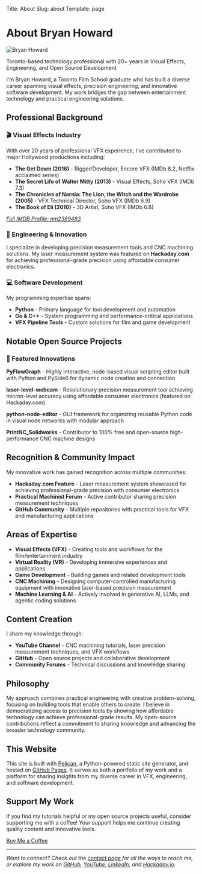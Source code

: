 Title: About
Slug: about
Template: page

# About Bryan Howard

<div class="profile-header">
    <img src="/images/profile/bryan_howard.jpg" alt="Bryan Howard" class="profile-image" />
    <div class="profile-intro">
        <p>Toronto-based technology professional with 20+ years in Visual Effects, Engineering, and Open Source Development</p>
    </div>
</div>

I'm Bryan Howard, a Toronto Film School graduate who has built a diverse career spanning visual effects, precision engineering, and innovative software development. My work bridges the gap between entertainment technology and practical engineering solutions.

## Professional Background

### 🎬 Visual Effects Industry
With over 20 years of professional VFX experience, I've contributed to major Hollywood productions including:

- **The Get Down (2016)** - Rigger/Developer, Encore VFX (IMDb 8.2, Netflix acclaimed series)
- **The Secret Life of Walter Mitty (2013)** - Visual Effects, Soho VFX (IMDb 7.3)
- **The Chronicles of Narnia: The Lion, the Witch and the Wardrobe (2005)** - VFX Technical Director, Soho VFX (IMDb 6.9)
- **The Book of Eli (2010)** - 3D Artist, Soho VFX (IMDb 6.8)

*[Full IMDB Profile: nm2389483](https://www.imdb.com/name/nm2389483/)*

### 🔧 Engineering & Innovation
I specialize in developing precision measurement tools and CNC machining solutions. My laser measurement system was featured on **Hackaday.com** for achieving professional-grade precision using affordable consumer electronics.

### 💻 Software Development
My programming expertise spans:
- **Python** - Primary language for tool development and automation
- **Go & C++** - System programming and performance-critical applications
- **VFX Pipeline Tools** - Custom solutions for film and game development

## Notable Open Source Projects

### 🎯 Featured Innovations

**PyFlowGraph** - Highly interactive, node-based visual scripting editor built with Python and PySide6 for dynamic node creation and connection

**laser-level-webcam** - Revolutionary precision measurement tool achieving micron-level accuracy using affordable consumer electronics (featured on Hackaday.com)

**python-node-editor** - GUI framework for organizing reusable Python code in visual node networks with modular approach

**PrintNC_Solidworks** - Contributor to 100% free and open-source high-performance CNC machine designs

## Recognition & Community Impact

My innovative work has gained recognition across multiple communities:

- **Hackaday.com Feature** - Laser measurement system showcased for achieving professional-grade precision with consumer electronics
- **Practical Machinist Forum** - Active contributor sharing precision measurement techniques
- **GitHub Community** - Multiple repositories with practical tools for VFX and manufacturing applications

## Areas of Expertise

- **Visual Effects (VFX)** - Creating tools and workflows for the film/entertainment industry
- **Virtual Reality (VR)** - Developing immersive experiences and applications
- **Game Development** - Building games and related development tools
- **CNC Machining** - Designing computer-controlled manufacturing equipment with innovative laser-based precision measurement
- **Machine Learning & AI** - Actively involved in generative AI, LLMs, and agentic coding solutions

## Content Creation

I share my knowledge through:
- **YouTube Channel** - CNC machining tutorials, laser precision measurement techniques, and VFX workflows
- **GitHub** - Open source projects and collaborative development
- **Community Forums** - Technical discussions and knowledge sharing

## Philosophy

My approach combines practical engineering with creative problem-solving, focusing on building tools that enable others to create. I believe in democratizing access to precision tools by showing how affordable technology can achieve professional-grade results. My open-source contributions reflect a commitment to sharing knowledge and advancing the broader technology community.

## This Website

This site is built with [Pelican](https://getpelican.com/), a Python-powered static site generator, and hosted on [GitHub Pages](https://pages.github.com/). It serves as both a portfolio of my work and a platform for sharing insights from my diverse career in VFX, engineering, and software development.

## Support My Work

If you find my tutorials helpful or my open source projects useful, consider supporting me with a coffee! Your support helps me continue creating quality content and innovative tools.

<div class="support-section">
    <a href="https://buymeacoffee.com/bryanhoward" class="coffee-button" target="_blank" rel="noopener noreferrer">
        <i class="fas fa-coffee" aria-hidden="true"></i>
        <span>Buy Me a Coffee</span>
    </a>
</div>

---

*Want to connect? Check out the [contact page](/contact/) for all the ways to reach me, or explore my work on [GitHub](https://github.com/bhowiebkr), [YouTube](https://youtube.com/@BryanHoward), [LinkedIn](https://linkedin.com/in/bryanhoward2), and [Hackaday.io](https://hackaday.io/bhowiebkr).*
